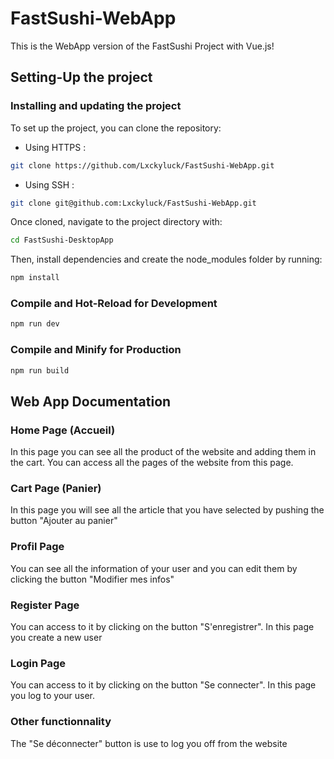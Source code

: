 # FastSushi-WebApp

This is the WebApp version of the FastSushi Project with Vue.js!

## Setting-Up the project

### Installing and updating the project

To set up the project, you can clone the repository:

- Using HTTPS :

```bash
git clone https://github.com/Lxckyluck/FastSushi-WebApp.git
```

- Using SSH :

```bash
git clone git@github.com:Lxckyluck/FastSushi-WebApp.git
```

Once cloned, navigate to the project directory with:

```bash
cd FastSushi-DesktopApp
```

Then, install dependencies and create the node_modules folder by running:

```bash
npm install
```

### Compile and Hot-Reload for Development

```sh
npm run dev
```

### Compile and Minify for Production

```sh
npm run build
```

## Web App Documentation

### Home Page (Accueil)

In this page you can see all the product of the website and adding them in the cart. You can access all the pages of the website from this page.

### Cart Page (Panier)

In this page you will see all the article that you have selected by pushing the button "Ajouter au panier"

### Profil Page

You can see all the information of your user and you can edit them by clicking the button "Modifier mes infos"

### Register Page

You can access to it by clicking on the button "S'enregistrer". In this page you create a new user

### Login Page

You can access to it by clicking on the button "Se connecter". In this page you log to your user.

### Other functionnality

The "Se déconnecter" button is use to log you off from the website
